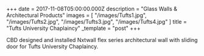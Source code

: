 +++
date = 2017-11-08T05:00:00.000Z
description = "Glass Walls & Architectural Products"
images = [
  "/images/Tufts1.jpg",
  "/images/Tufts2.jpg",
  "/images/Tufts3.jpg",
  "/images/Tufts4.jpg"
]
title = "Tufts University Chaplaincy"
_template = "post"
+++

CBD designed and installed Nxtwall flex series architectural wall with sliding door for Tufts University Chaplaincy.
